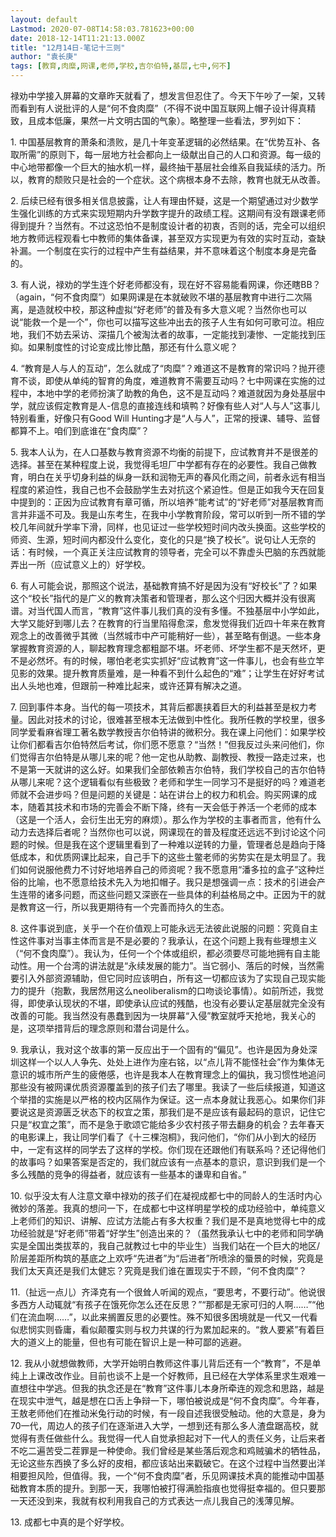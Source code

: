 ```yaml
---
layout: default
Lastmod: 2020-07-08T14:58:03.781623+00:00
date: 2018-12-14T11:21:13.000Z
title: "12月14日-笔记十三则"
author: "袁长庚"
tags: [教育,肉糜,网课,老师,学校,吉尔伯特,基层,七中,何不]
---
```


禄劝中学接入屏幕的文章昨天就看了，想发言但忍住了。今天下午吵了一架，又转而看到有人说批评的人是“何不食肉糜”（不得不说中国互联网上帽子设计得真精致，且成本低廉，果然一片文明古国的气象）。略整理一些看法，罗列如下：

1\. 中国基层教育的萧条和溃败，是几十年变革逻辑的必然结果。在“优势互补、各取所需”的原则下，每一层地方社会都向上一级献出自己的人口和资源。每一级的中心地带都像一个巨大的抽水机一样，最终抽干基层社会维系自我延续的活力。所以，教育的颓败只是社会的一个症状。这个病根本身不去除，教育也就无从改善。

2\. 后续已经有很多相关信息披露，让人有理由怀疑，这是一个期望通过对少数学生强化训练的方式来实现短期内升学数字提升的政绩工程。这期间有没有跟课老师得到提升？当然有。不过这恐怕不是制度设计者的初衷，否则的话，完全可以组织地方教师远程观看七中教师的集体备课，甚至双方实现更为有效的实时互动，查缺补漏。一个制度在实行的过程中产生有益结果，并不意味着这个制度本身是完备的。

3\. 有人说，禄劝的学生连个好老师都没有，现在好不容易能看网课，你还瞎BB？（again，“何不食肉糜”）如果网课是在本就破败不堪的基层教育中进行二次隔离，是造就校中校，那这种虚拟“好老师”的普及有多大意义呢？当然你也可以说“能救一个是一个”，你也可以描写这些冲出去的孩子人生有如何可歌可泣。相应地，我们不妨去采访、深描几个被淘汰者的故事，一定能找到凄惨、一定能找到压抑。如果制度性的讨论变成比惨比酷，那还有什么意义呢？

4\. “教育是人与人的互动”，怎么就成了“肉糜”？难道这不是教育的常识吗？抛开德育不谈，即使从单纯的智育的角度，难道教育不需要互动吗？七中网课在实施的过程中，本地中学的老师扮演了助教的角色，这不是互动吗？难道就因为身处基层中学，就应该假定教育是人-信息的直接连线和填鸭？好像有些人对“人与人”这事儿特别看重，好像只有Good Will Hunting才是“人与人”，正常的授课、辅导、监督都算不上。咱们到底谁在“食肉糜”？

5\. 我本人认为，在人口基数与教育资源不均衡的前提下，应试教育并不是很差的选择。甚至在某种程度上说，我觉得毛坦厂中学都有存在的必要性。我自己做教育，明白在关乎切身利益的纵身一跃和润物无声的春风化雨之间，前者永远有相当程度的紧迫性，我自己也不会鼓励学生去对抗这个紧迫性。但是正如我今天在回复中提到的：正因为应试教育有章可循，所以培养“能考试”的“好老师”对基层教育而言并非遥不可及。我是山东考生，在我中小学教育阶段，常可以听到一所不错的学校几年间就升学率下滑，同样，也见证过一些学校短时间内改头换面。这些学校的师资、生源，短时间内都没什么变化，变化的只是“换了校长”。说句让人无奈的话：有时候，一个真正关注应试教育的领导者，完全可以不靠虚头巴脑的东西就能弄出一所（应试意义上的）好学校。

6\. 有人可能会说，那照这个说法，基础教育搞不好是因为没有“好校长”了？如果这个“校长”指代的是广义的教育决策者和管理者，那么这个归因大概并没有很离谱。对当代国人而言，“教育”这件事儿我们真的没有多懂。不独基层中小学如此，大学又能好到哪儿去？在教育的行当里陷得愈深，愈发觉得我们近四十年来在教育观念上的改善微乎其微（当然城市中产可能稍好一些），甚至略有倒退。一些本身掌握教育资源的人，聊起教育理念都粗鄙不堪。坏老师、坏学生都不是天然坏，更不是必然坏。有的时候，哪怕老老实实抓好“应试教育”这一件事儿，也会有些立竿见影的效果。提升教育质量难，是一种看不到什么起色的“难”；让学生在好好考试出人头地也难，但跟前一种难比起来，或许还算有解决之道。

7\. 回到事件本身。当代的每一项技术，其背后都裹挟着巨大的利益甚至是权力考量。因此对技术的讨论，很难甚至根本无法做到中性化。我所任教的学校里，很多同学爱看麻省理工著名数学教授吉尔伯特讲的微积分。我在课上问他们：如果学校让你们都看吉尔伯特然后考试，你们愿不愿意？“当然！”但我反过头来问他们，你们觉得吉尔伯特是从哪儿来的呢？他一定也从助教、副教授、教授一路走过来，也不是第一天就讲的这么好。如果我们全部依赖吉尔伯特，我们学校自己的吉尔伯特从哪儿来呢？这个逻辑看似有些极致？老师和学生一同学习不是挺好的吗？难道老师就不会进步吗？但是问题的关键是：站在讲台上的权力和机会。购买网课的成本，随着其技术和市场的完善会不断下降，终有一天会低于养活一个老师的成本（这是一个活人，会衍生出无穷的麻烦）。那么作为学校的主事者而言，他有什么动力去选择后者呢？当然你也可以说，网课现在的普及程度还远远不到讨论这个问题的时候。但是我在这个逻辑里看到了一种难以逆转的力量，管理者总是趋向于降低成本，和优质网课比起来，自己手下的这些土鳖老师的劣势实在是太明显了。我们如何说服他费力不讨好地培养自己的师资呢？我不愿意用“潘多拉的盒子”这种烂俗的比喻，也不愿意给技术先入为地扣帽子。我只是想强调一点：技术的引进会产生连带的诸多问题，而这些问题又深嵌在一些具体的利益格局之中。正因为干的就是教育这一行，所以我更期待有一个完善而持久的生态。

8\. 这件事说到底，关乎一个在价值观上可能永远无法彼此说服的问题：究竟自主性这件事对当事主体而言是不是必要的？我承认，在这个问题上我有些理想主义（“何不食肉糜”）。我认为，任何一个个体或组织，都必须要尽可能地拥有自主能动性。用一个台湾的讲法就是“永续发展的能力”。当它弱小、落后的时候，当然需要引入外部资源辅助，但它同时应该明白，所有这一切都应该为了实现自己现实能力的提升（抱歉，我居然用这么neoliberalism的口吻谈论事情）。如前所述，我觉得，即使承认现状的不堪，即使承认应试的残酷，也没有必要认定基层就完全没有改善的可能。我当然没有愚蠢到因为一块屏幕“入侵”教室就呼天抢地，我关心的是，这项举措背后的理念原则和潜台词是什么。

9\. 我承认，我对这个故事的第一反应出于一个固有的“偏见”。也许是因为身处深圳这样一个以人人争先、处处上进作为座右铭，以“点儿背不能怪社会”作为集体无意识的城市所产生的疲倦感，也许是我本人在教育理念上的偏执，我习惯性地追问那些没有被网课优质资源覆盖到的孩子们去了哪里。我读了一些后续报道，知道这个举措的实施是以严格的校内区隔作为保证。这一点本身就让我恶心。如果你们非要说这是资源匮乏状态下的权宜之策，那我们是不是应该有最起码的意识，记住它只是“权宜之策”，而不是急于歌颂它能给多少农村孩子带去翻身的机会？去年春天的电影课上，我让同学们看了《十三棵泡桐》，我问他们，“你们从小到大的经历中，一定有这样的同学去了这样的学校。你们现在还跟他们有联系吗？还记得他们的故事吗？如果答案是否定的，我们就应该有一点基本的意识，意识到我们是一个多么残酷的竞争的得益者，就应该有一些基本的谦卑和自省。”

10\. 似乎没太有人注意文章中禄劝的孩子们在凝视成都七中的同龄人的生活时内心微妙的落差。我真的想问一下，在成都七中这样明星学校的成功经验中，单纯意义上老师们的知识、讲解、应试方法能占有多大权重？我们是不是真地觉得七中的成功经验就是“好老师”带着“好学生”创造出来的？（虽然我承认七中的老师和同学确实是全国出类拔萃的，我自己就教过七中的毕业生）当我们站在一个巨大的地区/阶层差距所构筑的基底之上欢呼“先进者”为“后进者”所喷涂的蜃景的时候，究竟是我们太天真还是我们太健忘？究竟是我们谁在置现实于不顾，“何不食肉糜”？

11.（扯远一点儿）齐泽克有一个很耸人听闻的观点，“要思考，不要行动”。他说很多西方人动辄就“有孩子在饿死你怎么还在反思？”“那都是无家可归的人啊……”“他们在流血啊……”，以此来搁置反思的必要性。殊不知很多困境就是一代又一代看似悲悯实则昏庸，看似颠覆实则与权力共谋的行为累加起来的。“救人要紧”有着巨大的道义上的能量，但也有可能在智识上是一种可鄙的逃避。

12\. 我从小就想做教师，大学开始明白教师这件事儿背后还有一个“教育”，不是单纯上上课改改作业。目前也谈不上是一个好教师，且已经在大学体系里求生艰难一直想往中学逃。但我的执念还是在“教育”这件事儿本身所牵连的观念和思路，越是在现实中泄气，越是想在口舌上争辩一下，哪怕被说成是“何不食肉糜”。今年春，王敖老师他们在推动米兔行动的时候，有一段自述我很受触动。他的大意是，身为70一代，周边人的孩子们在逐渐进入大学，一想到还有那么多人渣盘踞高校，就觉得有责任做些什么。我觉得一代人自觉承担起对下一代人的责任义务，让后来者不吃二遍苦受二茬罪是一种使命。我们曾经是某些落后观念和鸡贼骗术的牺牲品，无论这些东西换了多么好的皮相，都应该站出来戳破它。在这个过程中当然要出洋相要担风险，但值得。我，一个“何不食肉糜”者，乐见网课技术真的能推动中国基础教育本质的提升。到那一天，我哪怕被打得满脸指痕也觉得挺幸福的。但只要那一天还没到来，我就有权利用我自己的方式表达一点儿我自己的浅薄见解。

13\. 成都七中真的是个好学校。

